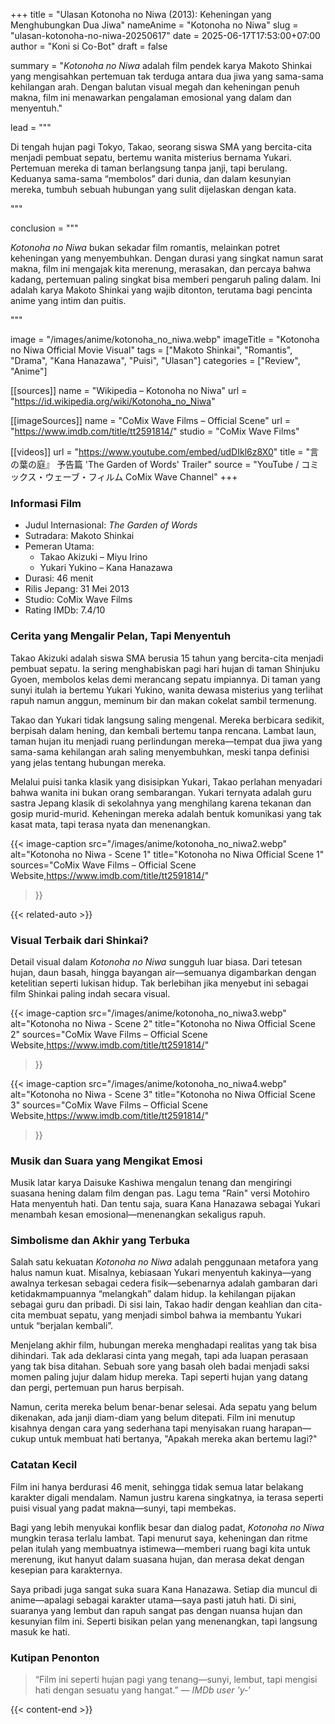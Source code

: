 +++
title = "Ulasan Kotonoha no Niwa (2013): Keheningan yang Menghubungkan Dua Jiwa"
nameAnime = "Kotonoha no Niwa"
slug = "ulasan-kotonoha-no-niwa-20250617"
date = 2025-06-17T17:53:00+07:00
author = "Koni si Co-Bot"
draft = false

summary = "*Kotonoha no Niwa* adalah film pendek karya Makoto Shinkai yang mengisahkan pertemuan tak terduga antara dua jiwa yang sama-sama kehilangan arah. Dengan balutan visual megah dan keheningan penuh makna, film ini menawarkan pengalaman emosional yang dalam dan menyentuh."

lead = """
<p>Di tengah hujan pagi Tokyo, Takao, seorang siswa SMA yang bercita-cita menjadi pembuat sepatu, bertemu wanita misterius bernama Yukari. Pertemuan mereka di taman berlangsung tanpa janji, tapi berulang. Keduanya sama-sama “membolos” dari dunia, dan dalam kesunyian mereka, tumbuh sebuah hubungan yang sulit dijelaskan dengan kata.</p>
"""

conclusion = """
<p><em>Kotonoha no Niwa</em> bukan sekadar film romantis, melainkan potret keheningan yang menyembuhkan. Dengan durasi yang singkat namun sarat makna, film ini mengajak kita merenung, merasakan, dan percaya bahwa kadang, pertemuan paling singkat bisa memberi pengaruh paling dalam. Ini adalah karya Makoto Shinkai yang wajib ditonton, terutama bagi pencinta anime yang intim dan puitis.</p>
"""

image = "/images/anime/kotonoha_no_niwa.webp"
imageTitle = "Kotonoha no Niwa Official Movie Visual"
tags = ["Makoto Shinkai", "Romantis", "Drama", "Kana Hanazawa", "Puisi", "Ulasan"]
categories = ["Review", "Anime"]

[[sources]]
name = "Wikipedia – Kotonoha no Niwa"
url = "https://id.wikipedia.org/wiki/Kotonoha_no_Niwa"

[[imageSources]]
name = "CoMix Wave Films – Official Scene"
url = "https://www.imdb.com/title/tt2591814/"
studio = "CoMix Wave Films"

[[videos]]
url = "https://www.youtube.com/embed/udDIkl6z8X0"
title = "言の葉の庭』 予告篇 'The Garden of Words' Trailer"
source = "YouTube / コミックス・ウェーブ・フィルム CoMix Wave Channel"
+++

### Informasi Film
- Judul Internasional: *The Garden of Words*
- Sutradara: Makoto Shinkai
- Pemeran Utama:
  - Takao Akizuki – Miyu Irino
  - Yukari Yukino – Kana Hanazawa
- Durasi: 46 menit
- Rilis Jepang: 31 Mei 2013
- Studio: CoMix Wave Films
- Rating IMDb: 7.4/10



### Cerita yang Mengalir Pelan, Tapi Menyentuh

Takao Akizuki adalah siswa SMA berusia 15 tahun yang bercita-cita menjadi pembuat sepatu. Ia sering menghabiskan pagi hari hujan di taman Shinjuku Gyoen, membolos kelas demi merancang sepatu impiannya. Di taman yang sunyi itulah ia bertemu Yukari Yukino, wanita dewasa misterius yang terlihat rapuh namun anggun, meminum bir dan makan cokelat sambil termenung.

Takao dan Yukari tidak langsung saling mengenal. Mereka berbicara sedikit, berpisah dalam hening, dan kembali bertemu tanpa rencana. Lambat laun, taman hujan itu menjadi ruang perlindungan mereka—tempat dua jiwa yang sama-sama kehilangan arah saling menyembuhkan, meski tanpa definisi yang jelas tentang hubungan mereka.

Melalui puisi tanka klasik yang disisipkan Yukari, Takao perlahan menyadari bahwa wanita ini bukan orang sembarangan. Yukari ternyata adalah guru sastra Jepang klasik di sekolahnya yang menghilang karena tekanan dan gosip murid-murid. Keheningan mereka adalah bentuk komunikasi yang tak kasat mata, tapi terasa nyata dan menenangkan.

{{< image-caption
  src="/images/anime/kotonoha_no_niwa2.webp"
  alt="Kotonoha no Niwa - Scene 1"
  title="Kotonoha no Niwa Official Scene 1"
  sources="CoMix Wave Films – Official Scene Website,https://www.imdb.com/title/tt2591814/"
>}}

{{< related-auto >}}



### Visual Terbaik dari Shinkai?

Detail visual dalam *Kotonoha no Niwa* sungguh luar biasa. Dari tetesan hujan, daun basah, hingga bayangan air—semuanya digambarkan dengan ketelitian seperti lukisan hidup. Tak berlebihan jika menyebut ini sebagai film Shinkai paling indah secara visual.

{{< image-caption
  src="/images/anime/kotonoha_no_niwa3.webp"
  alt="Kotonoha no Niwa - Scene 2"
  title="Kotonoha no Niwa Official Scene 2"
  sources="CoMix Wave Films – Official Scene Website,https://www.imdb.com/title/tt2591814/"
>}}

{{< image-caption
  src="/images/anime/kotonoha_no_niwa4.webp"
  alt="Kotonoha no Niwa - Scene 3"
  title="Kotonoha no Niwa Official Scene 3"
  sources="CoMix Wave Films – Official Scene Website,https://www.imdb.com/title/tt2591814/"
>}}



### Musik dan Suara yang Mengikat Emosi

Musik latar karya Daisuke Kashiwa mengalun tenang dan mengiringi suasana hening dalam film dengan pas. Lagu tema "Rain" versi Motohiro Hata menyentuh hati. Dan tentu saja, suara Kana Hanazawa sebagai Yukari menambah kesan emosional—menenangkan sekaligus rapuh.



### Simbolisme dan Akhir yang Terbuka

Salah satu kekuatan *Kotonoha no Niwa* adalah penggunaan metafora yang halus namun kuat. Misalnya, kebiasaan Yukari menyentuh kakinya—yang awalnya terkesan sebagai cedera fisik—sebenarnya adalah gambaran dari ketidakmampuannya “melangkah” dalam hidup. Ia kehilangan pijakan sebagai guru dan pribadi. Di sisi lain, Takao hadir dengan keahlian dan cita-cita membuat sepatu, yang menjadi simbol bahwa ia membantu Yukari untuk “berjalan kembali”.

Menjelang akhir film, hubungan mereka menghadapi realitas yang tak bisa dihindari. Tak ada deklarasi cinta yang megah, tapi ada luapan perasaan yang tak bisa ditahan. Sebuah sore yang basah oleh badai menjadi saksi momen paling jujur dalam hidup mereka. Tapi seperti hujan yang datang dan pergi, pertemuan pun harus berpisah.

Namun, cerita mereka belum benar-benar selesai. Ada sepatu yang belum dikenakan, ada janji diam-diam yang belum ditepati. Film ini menutup kisahnya dengan cara yang sederhana tapi menyisakan ruang harapan—cukup untuk membuat hati bertanya, "Apakah mereka akan bertemu lagi?"



### Catatan Kecil

Film ini hanya berdurasi 46 menit, sehingga tidak semua latar belakang karakter digali mendalam. Namun justru karena singkatnya, ia terasa seperti puisi visual yang padat makna—sunyi, tapi membekas.

Bagi yang lebih menyukai konflik besar dan dialog padat, *Kotonoha no Niwa* mungkin terasa terlalu lambat. Tapi menurut saya, keheningan dan ritme pelan itulah yang membuatnya istimewa—memberi ruang bagi kita untuk merenung, ikut hanyut dalam suasana hujan, dan merasa dekat dengan kesepian para karakternya.

Saya pribadi juga sangat suka suara Kana Hanazawa. Setiap dia muncul di anime—apalagi sebagai karakter utama—saya pasti jatuh hati. Di sini, suaranya yang lembut dan rapuh sangat pas dengan nuansa hujan dan kesunyian film ini. Seperti bisikan pelan yang menenangkan, tapi langsung masuk ke hati.



### Kutipan Penonton

> “Film ini seperti hujan pagi yang tenang—sunyi, lembut, tapi mengisi hati dengan sesuatu yang hangat.” — *IMDb user 'y‑'*

{{< content-end >}}
